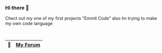 ### Hi there 👋

Chect out my one of my first projects "Emmit Code"
also Im trying to make my own code language

 </br>

| 🔗 | [My Forum](PlaceHolder)  |
|---------------|:------------------------|


</br>
